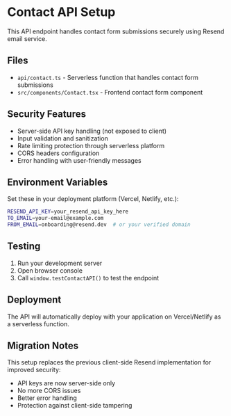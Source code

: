 # Contact API Setup

This API endpoint handles contact form submissions securely using Resend email service.

## Files

- `api/contact.ts` - Serverless function that handles contact form submissions
- `src/components/Contact.tsx` - Frontend contact form component

## Security Features

- Server-side API key handling (not exposed to client)
- Input validation and sanitization
- Rate limiting protection through serverless platform
- CORS headers configuration
- Error handling with user-friendly messages

## Environment Variables

Set these in your deployment platform (Vercel, Netlify, etc.):

```bash
RESEND_API_KEY=your_resend_api_key_here
TO_EMAIL=your-email@example.com
FROM_EMAIL=onboarding@resend.dev  # or your verified domain
```

## Testing

1. Run your development server
2. Open browser console
3. Call `window.testContactAPI()` to test the endpoint

## Deployment

The API will automatically deploy with your application on Vercel/Netlify as a serverless function.

## Migration Notes

This setup replaces the previous client-side Resend implementation for improved security:

- API keys are now server-side only
- No more CORS issues
- Better error handling
- Protection against client-side tampering
